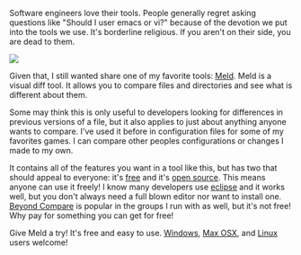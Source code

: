<!-- Title: Look Ma! I'm Melding! -->
<!-- Author: Joshua Marsh -->
<!-- Tags: meld -->

Software engineers love their tools. People generally regret asking
questions like "Should I user emacs or vi?" because of the devotion we
put into the tools we use. It's borderline religious. If you aren't on
their side, you are dead to them.

<img src="img/meld-filediff.png" class="pull-left">

Given that, I still wanted share one of my favorite tools: [Meld](http://meldmerge.org/). Meld
is a visual diff tool. It allows you to compare files and directories
and see what is different about them.

Some may think this is only useful to developers looking for
differences in previous versions of a file, but it also applies to
just about anything anyone wants to compare. I've used it before in
configuration files for some of my favorites games. I can compare
other peoples configurations or changes I made to my own.

It contains all of the features you want in a tool like this, but has
two that should appeal to everyone: it's
[free](http://c2.com/cgi/wiki?FreeAsInBeer) and it's
[open source](http://en.wikipedia.org/wiki/Open_source). This means
anyone can use it freely! I know many developers use
[eclipse](http://eclipse.org/) and it works well, but you don't always
need a full blown editor nor want to install
one. [Beyond Compare](http://www.scootersoftware.com/) is popular in
the groups I run with as well, but it's not free! Why pay for
something you can get for free!

Give Meld a try! It's free and easy to
use. [Windows](https://live.gnome.org/Meld/Windows),
[Max OSX](https://trac.macports.org/browser/trunk/dports/textproc/meld/Portfile),
and
[Linux](http://ftp.gnome.org/pub/GNOME/sources/meld/1.6/meld-1.6.0.tar.xz)
users welcome!
